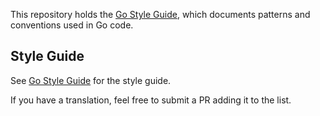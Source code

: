 This repository holds the [Go Style Guide](style.md), which documents
patterns and conventions used in Go code.

## Style Guide

See [Go Style Guide](style.md) for the style guide.

If you have a translation, feel free to submit a PR adding it to the list.
